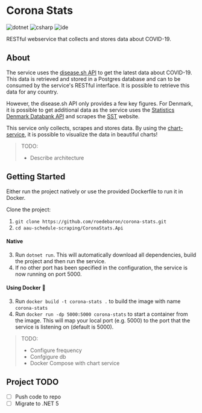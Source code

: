 # Corona Stats
![dotnet](https://img.shields.io/badge/asp--net--core-3.1-blue)
![csharp](https://img.shields.io/badge/C%23-8-blue)
![ide](https://img.shields.io/badge/IDE-vs2019-blue)

RESTful webservice that collects and stores data about COVID-19. 

## About

The service uses the [disease.sh API](https://corona.lmao.ninja/) to get the latest data about COVID-19. This data is retrieved and stored in a Postgres database and can to be consumed by the service's RESTful interface. It is possible to retrieve this data for any country.

However, the disease.sh API only provides a few key figures. For Denmark, it is possible to get additional data as the service uses the [Statistics Denmark Databank API](https://www.dst.dk/en/Statistik/brug-statistikken/muligheder-i-statistikbanken/api) and scrapes the [SST](https://www.sst.dk/da/corona/Status-for-epidemien/tal-og-overvaagning) website. 

This service only collects, scrapes and stores data. By using the [chart-service](https://github.com/roedebaron/chart-service), it is possible to visualize the data in beautiful charts! 

> TODO: 
> - Describe architecture 

## Getting Started

Either run the project natively or use the provided Dockerfile to run it in Docker.

Clone the project: 
1. `git clone https://github.com/roedebaron/corona-stats.git`
2. `cd aau-schedule-scraping/CoronaStats.Api`

#### Native
3. Run `dotnet run`. This will automatically download all dependencies, build the project and then run the service. 
4. If no other port has been specified in the configuration, the service is now running on port 5000. 

#### Using Docker 🐳
3. Run `docker build -t corona-stats .` to build the image with name `corona-stats`
4. Run `docker run -dp 5000:5000 corona-stats` to start a container from the image. This will map your local port (e.g. 5000) to the port that the service is listening on (default is 5000). 


> TODO: 
> - Configure frequency
> - Confgigure db
> - Docker Compose with chart service 

## Project TODO
- [ ] Push code to repo
- [ ] Migrate to .NET 5
